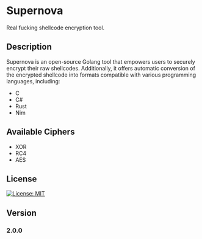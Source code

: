 # Supernova
Real fucking shellcode encryption tool.

## Description
Supernova is an open-source Golang tool that empowers users to securely encrypt their raw shellcodes. Additionally, it offers automatic conversion of the encrypted shellcode into formats compatible with various programming languages, including:

- C
- C#
- Rust
- Nim

## Available Ciphers

- XOR
- RC4
- AES

## License
[![License: MIT](https://img.shields.io/badge/License-MIT-yellow.svg)](LICENSE)

## Version
### 2.0.0
